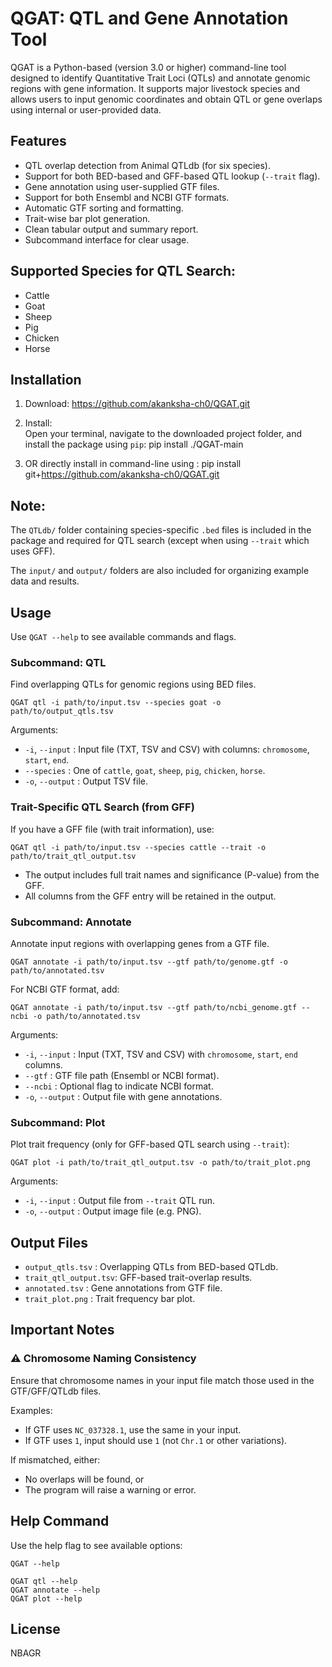 QGAT: QTL and Gene Annotation Tool
==================================

QGAT is a Python-based (version 3.0 or higher) command-line tool designed to identify Quantitative Trait Loci (QTLs) and annotate genomic regions with gene information. It supports major livestock species and allows users to input genomic coordinates and obtain QTL or gene overlaps using internal or user-provided data.

Features
--------
- QTL overlap detection from Animal QTLdb (for six species).
- Support for both BED-based and GFF-based QTL lookup (`--trait` flag).
- Gene annotation using user-supplied GTF files.
- Support for both Ensembl and NCBI GTF formats.
- Automatic GTF sorting and formatting.
- Trait-wise bar plot generation.
- Clean tabular output and summary report.
- Subcommand interface for clear usage.

Supported Species for QTL Search:
---------------------------------
- Cattle
- Goat
- Sheep
- Pig
- Chicken
- Horse

Installation
------------
1. Download: https://github.com/akanksha-ch0/QGAT.git
    
2. Install:  
Open your terminal, navigate to the downloaded project folder, and install the package using `pip`: pip install ./QGAT-main

3. OR directly install in command-line using : pip install git+https://github.com/akanksha-ch0/QGAT.git


Note:
-----
The `QTLdb/` folder containing species-specific `.bed` files is included in the package and required for QTL search (except when using `--trait` which uses GFF).

The `input/` and `output/` folders are also included for organizing example data and results.

Usage
-----
Use `QGAT --help` to see available commands and flags.

### Subcommand: QTL 

Find overlapping QTLs for genomic regions using BED files.

    QGAT qtl -i path/to/input.tsv --species goat -o path/to/output_qtls.tsv

Arguments:
- `-i`, `--input`     : Input file (TXT, TSV and CSV) with columns: `chromosome`, `start`, `end`.
- `--species`         : One of `cattle`, `goat`, `sheep`, `pig`, `chicken`, `horse`.
- `-o`, `--output`    : Output TSV file.

### Trait-Specific QTL Search (from GFF)

If you have a GFF file (with trait information), use:

    QGAT qtl -i path/to/input.tsv --species cattle --trait -o path/to/trait_qtl_output.tsv

- The output includes full trait names and significance (P-value) from the GFF.
- All columns from the GFF entry will be retained in the output.

### Subcommand: Annotate

Annotate input regions with overlapping genes from a GTF file.

    QGAT annotate -i path/to/input.tsv --gtf path/to/genome.gtf -o path/to/annotated.tsv

For NCBI GTF format, add:

    QGAT annotate -i path/to/input.tsv --gtf path/to/ncbi_genome.gtf --ncbi -o path/to/annotated.tsv

Arguments:
- `-i`, `--input`     : Input (TXT, TSV and CSV) with `chromosome`, `start`, `end` columns.
- `--gtf`             : GTF file path (Ensembl or NCBI format).
- `--ncbi`            : Optional flag to indicate NCBI format.
- `-o`, `--output`    : Output file with gene annotations.

### Subcommand: Plot

Plot trait frequency (only for GFF-based QTL search using `--trait`):

    QGAT plot -i path/to/trait_qtl_output.tsv -o path/to/trait_plot.png

Arguments:
- `-i`, `--input`     : Output file from `--trait` QTL run.
- `-o`, `--output`    : Output image file (e.g. PNG).

Output Files
------------
- `output_qtls.tsv`     : Overlapping QTLs from BED-based QTLdb.
- `trait_qtl_output.tsv`: GFF-based trait-overlap results.
- `annotated.tsv`       : Gene annotations from GTF file.
- `trait_plot.png`      : Trait frequency bar plot.

Important Notes
---------------
### ⚠ Chromosome Naming Consistency

Ensure that chromosome names in your input file match those used in the GTF/GFF/QTLdb files.

Examples:
- If GTF uses `NC_037328.1`, use the same in your input.
- If GTF uses `1`, input should use `1` (not `Chr.1` or other variations).

If mismatched, either:
- No overlaps will be found, or
- The program will raise a warning or error.

Help Command
------------
Use the help flag to see available options:

    QGAT --help

    QGAT qtl --help
    QGAT annotate --help
    QGAT plot --help

License
-------
NBAGR
